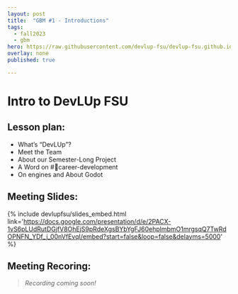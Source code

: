 ```yaml
---
layout: post
title:  "GBM #1 - Introductions"
tags:
  - fall2023
  - gbm
hero: https://raw.githubusercontent.com/devlup-fsu/devlup-fsu.github.io/master/assets/img/welcome/hero.png
overlay: none
published: true

---
```


# Intro to DevLUp FSU

## Lesson plan:
- What’s “DevLUp”?
- Meet the Team
- About our Semester-Long Project
- A Word on #💼career-development
- On engines and About Godot

## Meeting Slides:
{% include devlupfsu/slides_embed.html link='https://docs.google.com/presentation/d/e/2PACX-1vS6pLUdRutDGjfV8OhEjS9pRdeXgsBYbYgFJ60ehplmbmO1mrgsqQ7TwRdOPNFN_YDf_j_00nVfEvqI/embed?start=false&loop=false&delayms=5000' %}

## Meeting Recoring:

> *Recording coming soon!*

